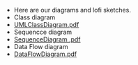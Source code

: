 -  Here are our diagrams and lofi sketches.
 - Class diagram 
 - [UMLClassDiagram.pdf](https://github.com/FaizahKolapo/ENSE374-Team-Lore/files/7437379/UMLClassDiagram.pdf)
 - Sequencce diagram 
 - [SequenceDiagram .pdf](https://github.com/FaizahKolapo/ENSE374-Team-Lore/files/7437383/SequenceDiagram.pdf)
 - Data Flow diagram
 - [DataFlowDiagram.pdf](https://github.com/FaizahKolapo/ENSE374-Team-Lore/files/7437390/DataFlowDiagram.pdf)
